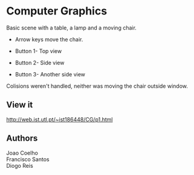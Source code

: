 # Computer Graphics
Basic scene with a table, a lamp and a moving chair.

- Arrow keys move the chair.

- Button 1- Top view

- Button 2- Side view

- Button 3- Another side view

Colisions weren't handled, neither was moving the chair outside window.

## View it

http://web.ist.utl.pt/~ist186448/CG/p1.html

## Authors

Joao Coelho  
Francisco Santos  
Diogo Reis  
